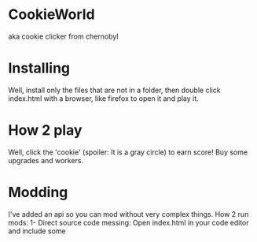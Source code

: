 # CookieWorld
aka cookie clicker from chernobyl
# Installing
Well, install only the files that are not in a folder, then double click index.html with a browser, like firefox to open it and play it.

# How 2 play
Well, click the 'cookie' (spoiler: It is a gray circle) to earn score! Buy some upgrades and workers.

# Modding
I've added an api so you can mod without very complex things.
How 2 run mods:
1- Direct source code messing: Open index.html in your code editor and include some <script> tags.
2- Browser console: Copy and paste the code in your browser console.
Download docs.html to see documentation.

  
